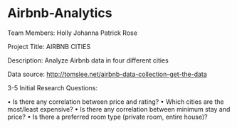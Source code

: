# Airbnb-Analytics
Team Members:
Holly
Johanna
Patrick
Rose

Project Title: AIRBNB CITIES

Description: Analyze Airbnb data in four different cities 

Data source: http://tomslee.net/airbnb-data-collection-get-the-data

3-5 Initial  Research Questions:
 
• Is there any correlation between price and rating?
• Which cities are the most/least expensive?
• Is there any correlation between minimum stay and price?
• Is there a preferred room type (private room, entire house)?
